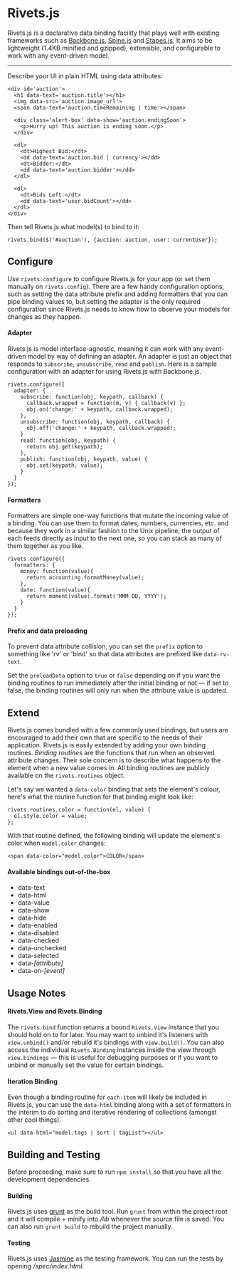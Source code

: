 # Rivets.js

Rivets.js is a declarative data binding facility that plays well with existing frameworks such as [Backbone.js](http://backbonejs.org), [Spine.js](http://spinejs.com) and [Stapes.js](http://hay.github.com/stapes/). It aims to be lightweight (1.4KB minified and gzipped), extensible, and configurable to work with any event-driven model.

---

Describe your UI in plain HTML using data attributes:

    <div id='auction'>
      <h1 data-text='auction.title'></h1>
      <img data-src='auction.image_url'>
      <span data-text='auction.timeRemaining | time'></span>

      <div class='alert-box' data-show='auction.endingSoon'>
        <p>Hurry up! This auction is ending soon.</p>
      </div>

      <dl>
        <dt>Highest Bid:</dt>
        <dd data-text='auction.bid | currency'></dd>
        <dt>Bidder:</dt>
        <dd data-text='auction.bidder'></dd>
      </dl>

      <dl>
        <dt>Bids Left:</dt>
        <dd data-text='user.bidCount'></dd>
      </dl>
    </div>

Then tell Rivets.js what model(s) to bind to it:

    rivets.bind($('#auction'), {auction: auction, user: currentUser});

## Configure

Use `rivets.configure` to configure Rivets.js for your app (or set them manually on `rivets.config`). There are a few handy configuration options, such as setting the data attribute prefix and adding formatters that you can pipe binding values to, but setting the adapter is the only required configuration since Rivets.js needs to know how to observe your models for changes as they happen.

#### Adapter

Rivets.js is model interface-agnostic, meaning it can work with any event-driven model by way of defining an adapter. An adapter is just an object that responds to `subscribe`, `unsubscribe`, `read` and `publish`. Here is a sample configuration with an adapter for using Rivets.js with Backbone.js.

    rivets.configure({
      adapter: {
        subscribe: function(obj, keypath, callback) {
          callback.wrapped = function(m, v) { callback(v) };
          obj.on('change:' + keypath, callback.wrapped);
        },
        unsubscribe: function(obj, keypath, callback) {
          obj.off('change:' + keypath, callback.wrapped);
        }
        read: function(obj, keypath) {
          return obj.get(keypath);
        },
        publish: function(obj, keypath, value) {
          obj.set(keypath, value);
        }
      }
    });

#### Formatters

Formatters are simple one-way functions that mutate the incoming value of a binding. You can use them to format dates, numbers, currencies, etc. and because they work in a similar fashion to the Unix pipeline, the output of each feeds directly as input to the next one, so you can stack as many of them together as you like.

    rivets.configure({
      formatters: {
        money: function(value){
          return accounting.formatMoney(value);
        },
        date: function(value){
          return moment(value).format('MMM DD, YYYY');
        }
      }
    });

#### Prefix and data preloading

To prevent data attribute collision, you can set the `prefix` option to something like 'rv' or 'bind' so that data attributes are prefixed like `data-rv-text`.

Set the `preloadData` option to `true` or `false` depending on if you want the binding routines to run immediately after the initial binding or not — if set to false, the binding routines will only run when the attribute value is updated.

## Extend

Rivets.js comes bundled with a few commonly used bindings, but users are encouraged to add their own that are specific to the needs of their application. Rivets.js is easily extended by adding your own binding routines. *Binding routines* are the functions that run when an observed attribute changes. Their sole concern is to describe what happens to the element when a new value comes in. All binding routines are publicly available on the `rivets.routines` object.

Let's say we wanted a `data-color` binding that sets the element's colour, here's what the routine function for that binding might look like:

    rivets.routines.color = function(el, value) {
      el.style.color = value;
    };

With that routine defined, the following binding will update the element's color when `model.color` changes:

    <span data-color="model.color">COLOR</span>

#### Available bindings out-of-the-box

- data-text
- data-html
- data-value
- data-show
- data-hide
- data-enabled
- data-disabled
- data-checked
- data-unchecked
- data-selected
- data-*[attribute]*
- data-on-*[event]*

## Usage Notes

#### Rivets.View and Rivets.Binding

The `rivets.bind` function returns a bound `Rivets.View` instance that you should hold on to for later. You may want to unbind it's listeners with `view.unbind()` and/or rebuild it's bindings with `view.build()`. You can also access the individual `Rivets.Binding` instances inside the view through `view.bindings` — this is useful for debugging purposes or if you want to unbind or manually set the value for certain bindings.

#### Iteration Binding

Even though a binding routine for `each-item` will likely be included in Rivets.js, you can use the `data-html` binding along with a set of formatters in the interim to do sorting and iterative rendering of collections (amongst other cool things).

    <ul data-html="model.tags | sort | tagList"></ul>

## Building and Testing

Before proceeding, make sure to run `npm install` so that you have all the development dependencies.

#### Building

Rivets.js uses [grunt](http://gruntjs.com/) as the build tool. Run `grunt` from within the project root and it will compile + minify into */lib* whenever the source file is saved. You can also run `grunt build` to rebuild the project manually.

#### Testing

Rivets.js uses [Jasmine](http://pivotal.github.com/jasmine/) as the testing framework. You can run the tests by opening */spec/index.html*.
